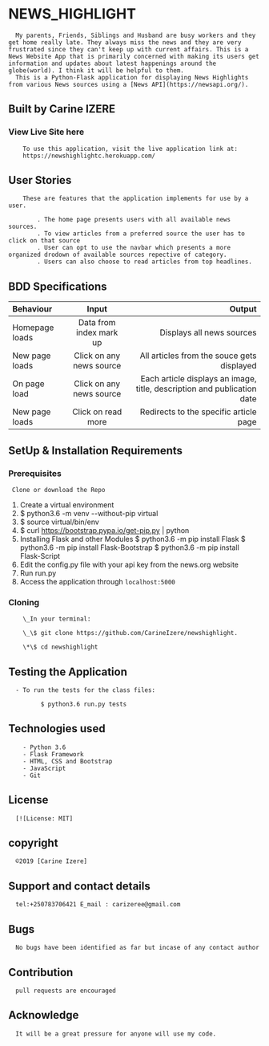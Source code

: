 # NEWS_HIGHLIGHT

      My parents, Friends, Siblings and Husband are busy workers and they get home really late. They always miss the news and they are very frustrated since they can't keep up with current affairs. This is a News Website App that is primarily concerned with making its users get information and updates about latest happenings around the globe(world). I think it will be helpful to them.
      This is a Python-Flask application for displaying News Highlights from various News sources using a [News API](https://newsapi.org/).

## Built by Carine IZERE

### View Live Site here

        To use this application, visit the live application link at:
        https://newshighlightc.herokuapp.com/

## User Stories

        These are features that the application implements for use by a user.

            . The home page presents users with all available news sources.
            . To view articles from a preferred source the user has to click on that source
            . User can opt to use the navbar which presents a more organized drodown of available sources repective of category.
            . Users can also choose to read articles from top headlines.

## BDD Specifications

| Behaviour      |          Input           |                                                                  Output |
| :------------- | :----------------------: | ----------------------------------------------------------------------: |
| Homepage loads | Data from index mark up  |                                               Displays all news sources |
| New page loads | Click on any news source |                              All articles from the souce gets displayed |
| On page load   | Click on any news source | Each article displays an image, title, description and publication date |
| New page loads |    Click on read more    |                                  Redirects to the specific article page |

## SetUp & Installation Requirements

### Prerequisites

     Clone or download the Repo

1. Create a virtual environment
2. \$ python3.6 -m venv --without-pip virtual
3. \$ source virtual/bin/env
4. \$ curl https://bootstrap.pypa.io/get-pip.py | python
5. Installing Flask and other Modules
   $ python3.6 -m pip install Flask
     $ python3.6 -m pip install Flask-Bootstrap
   \$ python3.6 -m pip install Flask-Script
6. Edit the config.py file with your api key from the news.org website
7. Run run.py
8. Access the application through `localhost:5000`

### Cloning

        \_In your terminal:

        \_\$ git clone https://github.com/CarineIzere/newshighlight.

        \*\$ cd newshighlight

## Testing the Application

      - To run the tests for the class files:

             $ python3.6 run.py tests

## Technologies used

        - Python 3.6
        - Flask Framework
        - HTML, CSS and Bootstrap
        - JavaScript
        - Git

## License

      [![License: MIT]

## copyright

      ©2019 [Carine Izere]

## Support and contact details

      tel:+250783706421 E_mail : carizeree@gmail.com

## Bugs

      No bugs have been identified as far but incase of any contact author

## Contribution

      pull requests are encouraged

## Acknowledge

      It will be a great pressure for anyone will use my code.

